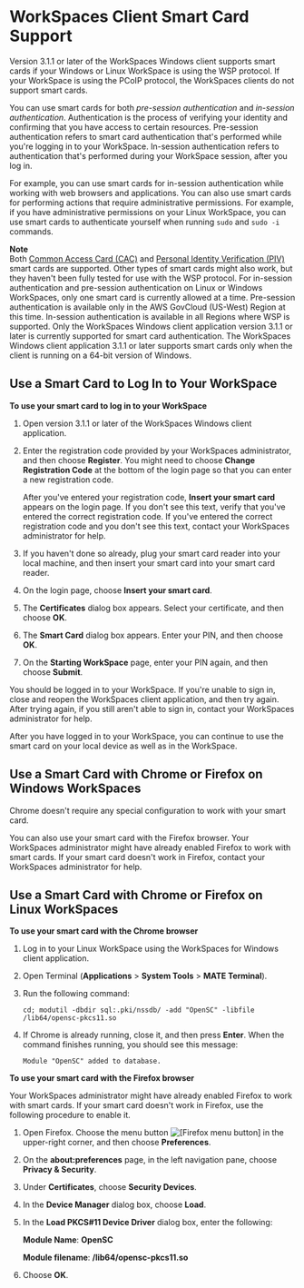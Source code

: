# WorkSpaces Client Smart Card Support<a name="smart_card_support"></a>

Version 3\.1\.1 or later of the WorkSpaces Windows client supports smart cards if your Windows or Linux WorkSpace is using the WSP protocol\. If your WorkSpace is using the PCoIP protocol, the WorkSpaces clients do not support smart cards\. 

You can use smart cards for both *pre\-session authentication* and *in\-session authentication*\. Authentication is the process of verifying your identity and confirming that you have access to certain resources\. Pre\-session authentication refers to smart card authentication that's performed while you're logging in to your WorkSpace\. In\-session authentication refers to authentication that's performed during your WorkSpace session, after you log in\. 

For example, you can use smart cards for in\-session authentication while working with web browsers and applications\. You can also use smart cards for performing actions that require administrative permissions\. For example, if you have administrative permissions on your Linux WorkSpace, you can use smart cards to authenticate yourself when running `sudo` and `sudo -i` commands\.

**Note**  
Both [Common Access Card \(CAC\)](https://www.cac.mil/Common-Access-Card) and [Personal Identity Verification \(PIV\)](https://piv.idmanagement.gov/) smart cards are supported\. Other types of smart cards might also work, but they haven't been fully tested for use with the WSP protocol\.
For in\-session authentication and pre\-session authentication on Linux or Windows WorkSpaces, only one smart card is currently allowed at a time\.
Pre\-session authentication is available only in the AWS GovCloud \(US\-West\) Region at this time\. In\-session authentication is available in all Regions where WSP is supported\.
Only the WorkSpaces Windows client application version 3\.1\.1 or later is currently supported for smart card authentication\.
The WorkSpaces Windows client application 3\.1\.1 or later supports smart cards only when the client is running on a 64\-bit version of Windows\.

## Use a Smart Card to Log In to Your WorkSpace<a name="smart-card-login"></a>

**To use your smart card to log in to your WorkSpace**

1. Open version 3\.1\.1 or later of the WorkSpaces Windows client application\.

1. Enter the registration code provided by your WorkSpaces administrator, and then choose **Register**\. You might need to choose **Change Registration Code** at the bottom of the login page so that you can enter a new registration code\.

   After you've entered your registration code, **Insert your smart card** appears on the login page\. If you don't see this text, verify that you've entered the correct registration code\. If you've entered the correct registration code and you don't see this text, contact your WorkSpaces administrator for help\.

1. If you haven't done so already, plug your smart card reader into your local machine, and then insert your smart card into your smart card reader\.

1. On the login page, choose **Insert your smart card**\.

1. The **Certificates** dialog box appears\. Select your certificate, and then choose **OK**\.

1. The **Smart Card** dialog box appears\. Enter your PIN, and then choose **OK**\.

1. On the **Starting WorkSpace** page, enter your PIN again, and then choose **Submit**\.

You should be logged in to your WorkSpace\. If you're unable to sign in, close and reopen the WorkSpaces client application, and then try again\. After trying again, if you still aren't able to sign in, contact your WorkSpaces administrator for help\.

After you have logged in to your WorkSpace, you can continue to use the smart card on your local device as well as in the WorkSpace\.

## Use a Smart Card with Chrome or Firefox on Windows WorkSpaces<a name="smart-card-windows-browsers"></a>

Chrome doesn't require any special configuration to work with your smart card\.

You can also use your smart card with the Firefox browser\. Your WorkSpaces administrator might have already enabled Firefox to work with smart cards\. If your smart card doesn't work in Firefox, contact your WorkSpaces administrator for help\.

## Use a Smart Card with Chrome or Firefox on Linux WorkSpaces<a name="smart-card-linux-browsers"></a>

**To use your smart card with the Chrome browser**

1. Log in to your Linux WorkSpace using the WorkSpaces for Windows client application\. 

1. Open Terminal \(**Applications** > **System Tools** > **MATE Terminal**\)\.

1. Run the following command:

   ```
   cd; modutil -dbdir sql:.pki/nssdb/ -add "OpenSC" -libfile /lib64/opensc-pkcs11.so
   ```

1. If Chrome is already running, close it, and then press **Enter**\. When the command finishes running, you should see this message: 

   `Module "OpenSC" added to database.`

**To use your smart card with the Firefox browser**

Your WorkSpaces administrator might have already enabled Firefox to work with smart cards\. If your smart card doesn't work in Firefox, use the following procedure to enable it\.

1. Open Firefox\. Choose the menu button ![\[Firefox menu button\]](http://docs.aws.amazon.com/workspaces/latest/userguide/images/firefox-menu-button.png) in the upper\-right corner, and then choose **Preferences**\. 

1. On the **about:preferences** page, in the left navigation pane, choose **Privacy & Security**\.

1. Under **Certificates**, choose **Security Devices**\.

1. In the **Device Manager** dialog box, choose **Load**\. 

1. In the **Load PKCS\#11 Device Driver** dialog box, enter the following:

   **Module Name**: **OpenSC**

   **Module filename**: **/lib64/opensc\-pkcs11\.so**

1. Choose **OK**\. 
